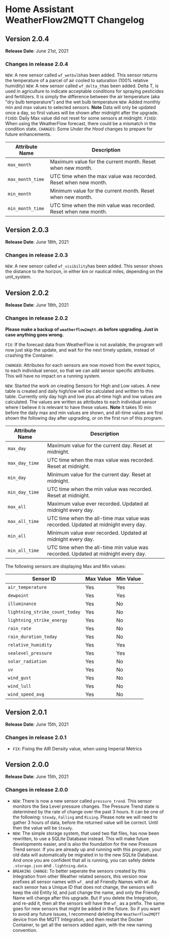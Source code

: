 # Home Assistant WeatherFlow2MQTT Changelog

## Version 2.0.4

**Release Date**: June 21st, 2021

### Changes in release 2.0.4

`NEW`: A new sensor called `wf_wetbulb`has been added. This sensor returns the temperature of a parcel of air cooled to saturation (100% relative humidity)
`NEW`: A new sensor called `wf_delta_t`has been added. Delta T, is used in agriculture to indicate acceptable conditions for spraying pesticides and fertilizers. It is simply the difference between the air temperature (aka "dry bulb temperature") and the wet bulb temperature
`NEW`: Added monthly min and max values to selected sensors. **Note** Data will only be updated once a day, so first values will be shown after midnight after the upgrade.
`FIXED`: Daily Max value did not reset for some sensors at midnight.
`FIXED`: When using the WeatherFlow forecast, there could be a mismatch in the condition state.
`CHANGES`: Some *Under the Hood* changes to prepare for future enhancements.

| Attribute Name   | Description   |
| --- | --- |
| `max_month` | Maximum value for the current month. Reset when new month. |
| `max_month_time` | UTC time when the max value was recorded. Reset when new month. |
| `min_month` | Minimum value for the current month. Reset when new month. |
| `min_month_time` | UTC time when the min value was recorded. Reset when new month. |

## Version 2.0.3

**Release Date**: June 18th, 2021

### Changes in release 2.0.3

`NEW`: A new sensor called `wf_visibility`has been added. This sensor shows the distance to the horizon, in either km or nautical miles, depending on the unit_system.

## Version 2.0.2

**Release Date**: June 18th, 2021

### Changes in release 2.0.2

**Please make a backup of `weatherflow2mqtt.db` before upgrading. Just in case anything goes wrong.**

`FIX`: If the forecast data from WeatherFlow is not available, the program will now just skip the update, and wait for the next timely update, instead of crashing the Container.

`CHANGED`: Attributes for each sensors are now moved from the event topics, to each individual sensor, so that we can add sensor specific attributes. This will have no impact on a running system.

`NEW`: Started the work on creating Sensors for High and Low values. A new table is created and daily high/low will be calculated and written to this table. Currently only day high and low plus all-time high and low values are calculated. The values are written as attributes to each individual sensor where I believe it is relevant to have these values. **Note** It takes 10 min before the daily max and min values are shown, and all-time values are first shown the following day after upgrading, or on the first run of this program.

| Attribute Name   | Description   |
| --- | --- |
| `max_day` | Maximum value for the current day. Reset at midnight. |
| `max_day_time` | UTC time when the max value was recorded. Reset at midnight. |
| `min_day` | Minimum value for the current day. Reset at midnight. |
| `min_day_time` | UTC time when the min value was recorded. Reset at midnight. |
| `max_all` | Maximum value ever recorded. Updated at midnight every day. |
| `max_all_time` | UTC time when the all-time max value was recorded. Updated at midnight every day. |
| `min_all` | Minimum value ever recorded. Updated at midnight every day. |
| `min_all_time` | UTC time when the all-time min value was recorded. Updated at midnight every day. |

The following sensors are displaying Max and Min values:

| Sensor ID   | Max Value   | Min Value   |
| --- | --- | --- |
| `air_temperature` | Yes | Yes |
| `dewpoint` | Yes | Yes |
| `illuminance` | Yes | No |
| `lightning_strike_count_today` | Yes | No |
| `lightning_strike_energy` | Yes | No |
| `rain_rate` | Yes | No |
| `rain_duration_today` | Yes | No |
| `relative_humidity` | Yes | Yes |
| `sealevel_pressure` | Yes | Yes |
| `solar_radiation` | Yes | No |
| `uv` | Yes | No |
| `wind_gust` | Yes | No |
| `wind_lull` | Yes | No |
| `wind_speed_avg` | Yes | No |

## Version 2.0.1

**Release Date**: June 15th, 2021

### Changes in release 2.0.1

* `FIX`: Fixing the AIR Density value, when using Imperial Metrics

## Version 2.0.0

**Release Date**: June 15th, 2021

### Changes in release 2.0.0

* `NEW`: There is now a new sensor called `pressure_trend`. This sensor monitors the Sea Level pressure changes. The Pressure Trend state is determined by the rate of change over the past 3 hours. It can be one of the following: `Steady`, `Falling` and `Rising`. Please note we will need to gather 3 hours of data, before the returned value will be correct. Until then the value will be `Steady`.
* `NEW`: The simple storage system, that used two flat files, has now been rewritten, to use a SQLite Database instead. This will make future developments easier, and is also the foundation for the new Pressure Trend sensor. If you are already up and running with this program, your old data will automatically be migrated in to the new SQLite Database. And once you are confident that all is running, you can safely delete `.storage.json` and `.lightning.data`.
* `BREAKING CHANGE`: To better seperate the sensors created by this Integration from other Weather related sensors, this version now prefixes all sensor names with `wf_` and all Friendly Names with `WF`. As each sensor has a Unique ID that does not change, the sensors will keep the old Entity Id, and just change the name, and only the Friendly Name will change after this upgrade. But if you delete the Integration, and re-add it, then all the sensors will have the `wf_` as a prefix. The same goes for new sensors that might be added in the future. So if you want to avoid any future issues, I recommend deleting the `WeatherFlow2MQTT` device from the MQTT Integration, and then restart the Docker Container, to get all the sensors added again, with the new naming convention.
